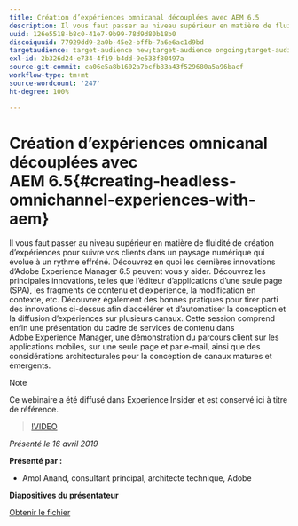 ```yaml
---
title: Création d’expériences omnicanal découplées avec AEM 6.5
description: Il vous faut passer au niveau supérieur en matière de fluidité de création d’expériences pour suivre vos clients dans un paysage numérique qui évolue à un rythme effréné. Découvrez en quoi les dernières innovations d’Adobe Experience Manager 6.5 peuvent vous y aider. Découvrez les principales innovations, telles que l’éditeur d’applications d’une seule page (SPA), les fragments de contenu et d’expérience, la modification en contexte, etc. Découvrez également des bonnes pratiques pour tirer parti des innovations ci-dessus afin d’accélérer et d’automatiser la conception et la diffusion d’expériences sur plusieurs canaux. Cette session comprend enfin une présentation du cadre de services de contenu dans Adobe Experience Manager, une démonstration du parcours client sur les applications mobiles, sur une seule page et par e-mail, ainsi que des considérations architecturales pour la conception de canaux matures et émergents.
uuid: 126e5518-b8c0-41e7-9b99-78d9d80b18b0
discoiquuid: 77929dd9-2a0b-45e2-bffb-7a6e6ac1d9bd
targetaudience: target-audience new;target-audience ongoing;target-audience upgrader
exl-id: 2b326d24-e734-4f19-b4dd-9e538f80497a
source-git-commit: ca06e5a8b1602a7bcfb83a43f529680a5a96bacf
workflow-type: tm+mt
source-wordcount: '247'
ht-degree: 100%

---
```


# Création d’expériences omnicanal découplées avec AEM 6.5{#creating-headless-omnichannel-experiences-with-aem}

Il vous faut passer au niveau supérieur en matière de fluidité de création d’expériences pour suivre vos clients dans un paysage numérique qui évolue à un rythme effréné. Découvrez en quoi les dernières innovations d’Adobe Experience Manager 6.5 peuvent vous y aider. Découvrez les principales innovations, telles que l’éditeur d’applications d’une seule page (SPA), les fragments de contenu et d’expérience, la modification en contexte, etc. Découvrez également des bonnes pratiques pour tirer parti des innovations ci-dessus afin d’accélérer et d’automatiser la conception et la diffusion d’expériences sur plusieurs canaux. Cette session comprend enfin une présentation du cadre de services de contenu dans Adobe Experience Manager, une démonstration du parcours client sur les applications mobiles, sur une seule page et par e-mail, ainsi que des considérations architecturales pour la conception de canaux matures et émergents.

>[!NOTE]
>
>Ce webinaire a été diffusé dans Experience Insider et est conservé ici à titre de référence.

>[!VIDEO](https://video.tv.adobe.com/v/27088/?quality=9)

*Présenté le 16 avril 2019*

**Présenté par :**

* Amol Anand, consultant principal, architecte technique, Adobe

**Diapositives du présentateur**

[Obtenir le fichier](assets/headless-omnichannelwebinar04162019.pdf)
